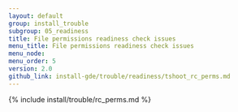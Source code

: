 ```yaml
---
layout: default
group: install_trouble
subgroup: 05_readiness
title: File permissions readiness check issues
menu_title: File permissions readiness check issues
menu_node: 
menu_order: 5
version: 2.0
github_link: install-gde/trouble/readiness/tshoot_rc_perms.md
---
```


{% include install/trouble/rc_perms.md %}

